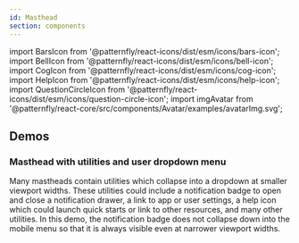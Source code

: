 ```yaml
---
id: Masthead
section: components
---
```


import BarsIcon from '@patternfly/react-icons/dist/esm/icons/bars-icon';
import BellIcon from '@patternfly/react-icons/dist/esm/icons/bell-icon';
import CogIcon from '@patternfly/react-icons/dist/esm/icons/cog-icon';
import HelpIcon from '@patternfly/react-icons/dist/esm/icons/help-icon';
import QuestionCircleIcon from '@patternfly/react-icons/dist/esm/icons/question-circle-icon';
import imgAvatar from '@patternfly/react-core/src/components/Avatar/examples/avatarImg.svg';

## Demos

### Masthead with utilities and user dropdown menu

Many mastheads contain utilities which collapse into a dropdown at smaller viewport widths. These utilities could include a notification badge to open and close a notification drawer, a link to app or user settings, a help icon which could launch quick starts or link to other resources, and many other utilities. In this demo, the notification badge does not collapse down into the mobile menu so that it is always visible even at narrower viewport widths.

```ts file='./examples/Masthead/MastheadWithUtilitiesAndUserDropdownMenu.tsx' isFullscreen
```
